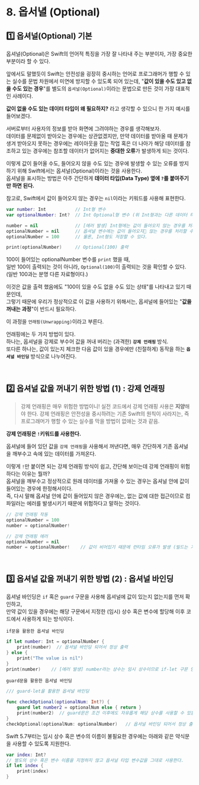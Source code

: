# 8. 옵서녈 (Optional)
## 1️⃣ 옵셔널(Optional) 기본
옵셔널(Optional)은 Swift의 언어적 특징을 가장 잘 나타내 주는 부분이자, 가장 중요한 부분이라 할 수 있다.

앞에서도 말했듯이 Swift는 안전성을 굉장히 중시하는 언어로 프로그래머가 행할 수 있는 실수를 문법 차원에서 미연에 방지할 수 있도록 되어 있는데, 
"**값이 있을 수도 있고 없을 수도 있는 경우**"를 별도의 `옵셔널(Optional)`이라는 문법으로 만든 것이 가장 대표적인 사례이다.

**값이 없을 수도 있는 데이터 타입이 왜 필요하지?** 라고 생각할 수 있으니 한 가지 예시를 들어보겠다.

서버로부터 사용자의 정보를 받아 화면에 그려야하는 경우를 생각해보자.   
데이터를 문제없이 받아오는 경우에는 상관없겠지만, 만약 데이터를 받아올 때 문제가 생겨 받아오지 못하는 경우에는 레이아웃을 잡는 작업 혹은 더 나아가 해당 데이터를 참조하고 있는 경우에는 참조할 데이터가 없어지는 **중대한 오류**가 발생하게 되는 것이다.

이렇게 값이 들어올 수도, 들어오지 않을 수도 있는 경우에 발생할 수 있는 오류를 방지하기 위해 Swift에서는 옵셔널(Optional)이라는 것을 사용한다.   
옵셔널을 표시하는 방법은 아주 간단하게 **데이터 타입(Data Type) 옆에 `?`를 붙여주기만 하면 된다.**

참고로, Swift에서 값이 들어오지 않는 경우는 `nil`이라는 키워드를 사용해 표현한다.

```swift
var number: Int           // Int형 변수
var optionalNumber: Int?  // Int Optional형 변수 (위 Int형과는 다른 데이터 타입)

number = nil              // [에러 발생] Int형에는 값이 들어오지 않는 경우를 처리할 수 없다.
optionalNumber = nil      // 옵셔널 변수에는 값이 들어오지 않는 경우를 처리할 수 있다.
optionalNumber = 100      // 물론, Int형도 저장할 수 있다.

print(optionalNumber)     // Optional(100) 출력
```

100이 들어있는 optionalNumber 변수를 `print` 했을 때,   
일반 100이 출력되는 것이 아니라, `Optional(100)`이 출력되는 것을 확인할 수 있다. (일반 100과는 분명 다른 자료형이다.)

이것은 값을 출력 했음에도 "100이 있을 수도 없을 수도 있는 상태"를 나타내고 있기 때문인데,   
그렇기 때문에 우리가 정상적으로 이 값을 사용하기 위해서는, 옵셔널에 들어있는 "**값을 꺼내는 과정**"이 반드시 필요하다.

이 과정을 `언래핑(Unwrapping)`이라고 부른다.   

언래핑에는 두 가지 방법이 있다.   
하나는, 옵셔널을 강제로 부수어 값을 꺼내 버리는 (과격한) **`강제 언래핑`** 방식.   
또다른 하나는, 값이 있는지 체크한 다음 값이 있을 경우에만 (친절하게) 동작을 하는 **`옵셔널 바인딩`** 방식으로 나누어진다.

<br>

## 2️⃣ 옵셔널 값을 꺼내기 위한 방법 (1) : 강제 언래핑
> 강제 언래핑은 매우 위험한 방법이니! 실전 코드에서 강제 언래핑 사용은 **지양**해야 한다.
> 강제 언래핑은 안전성을 중시하려는 기존 Swift의 원칙이 사라지는, 즉 프로그래머가 행할 수 있는 실수를 막을 방법이 없애는 것과 같음.

**강제 언래핑은 `!`키워드를 사용한다.**

옵셔널에 들어 있던 값을 `강제 언래핑`을 사용해서 꺼낸다면, 매우 간단하게 기존 옵셔널을 깨부수고 속에 있는 데이터를 가져온다.   

이렇게 `!`만 붙이면 되는 강제 언래핑 방식이 쉽고, 간단해 보이는데 강제 언래핑이 위험하다는 이유는 뭘까?   
옵셔널을 깨부수고 정상적으로 원래 데이터를 가져올 수 있는 경우는 옵셔널 안에 값이 들어있는 경우에 한정해서이다.   
즉, 다시 말해 옵셔널 안에 값이 들어있지 않은 경우에는, 없는 값에 대한 접근이므로 컴파일러는 에러를 발생시키기 때문에 위험하다고 말하는 것이다.   

```swift
// 강제 언래핑 작동
optionalNumber = 100
number = optionalNumber!

// 강제 언래핑 에러
optionalNumber = nil
number = optionalNumber!    // 값이 비어있기 때문에 런타임 오류가 발생 (빌드는 가능)
```

<br>

## 3️⃣ 옵셔널 값을 꺼내기 위한 방법 (2) : 옵셔널 바인딩
옵셔널 바인딩은 `if` 혹은 `guard` 구문을 사용해 옵셔널에 값이 있는지 없는지를 먼저 확인하고,   
만약 값이 있을 경우에는 해당 구문에서 지정한 (임시) 상수 혹은 변수에 할당해 이후 코드에서 사용하게 되는 방식이다.

`if문을 활용한 옵셔널 바인딩`
```swift
if let number: Int = optionalNumber {
    print(number)  // 옵셔널 바인딩 되어서 정상 출력
} else {
    print("The value is nil")
}
print(number)    // [에러 발생] number라는 상수는 임시 상수이므로 if-let 구문 안에서만 사용 가능하다.
```

`guard문을 활용한 옵셔널 바인딩`
```swift
/// guard-let을 활용한 옵셔널 바인딩

func checkOptional(optionalNum: Int?) {
    guard let number2 = optionalNum else { return }
    print(number2)  // guard문은 조건 이후에도 자유롭게 해당 상수를 사용할 수 있음
}
checkOptional(optionalNum: optionalNumber)   // 옵셔널 바인딩 되어서 정상 출력       
```

Swift 5.7부터는 임시 상수 혹은 변수의 이름이 불필요한 경우에는 아래와 같은 약식문을 사용할 수 있도록 지원한다.
```swift
var index: Int?
// 별도의 상수 혹은 변수 이름을 지정하지 않고 옵셔널 타입 변수값을 그대로 사용한다.
if let index {
    print(index)  
}
```
